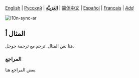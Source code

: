 [English](README.md) | [Русский](README-ru.md) | **[العَرَبِيَّة](README-ar.md)** | [简体中文](README-zh-Hans.md) | [Español](README-es.md) | [Français](README-fr.md) | *[Add](https://github.com/markdown-l10n/markdown-l10n-spec#workflow)* <!-- @l10n:h -->

<!-- @l10n:ignore start -->
![l10n-sync-ar](https://github.com/markdown-l10n/markdown-l10n-spec/workflows/l10n-sync-ar/badge.svg)
<!-- @l10n:ignore end -->

<!-- @l10n:p
## Example A

Here is a text of example.
@l10n:p -->
## المثال أ

هنا نص المثال. ترجم مع ترجمة جوجل.

<!-- @l10n:p
### References

Some references here.
@l10n:p -->
### المراجع

بعض المراجع هنا.
